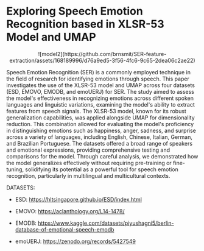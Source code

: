 # Exploring Speech Emotion Recognition based in XLSR-53 Model and UMAP

<div align="center">
![model2](https://github.com/brnsmit/SER-feature-extraction/assets/168189996/d76a9ed5-3f56-4fc6-9c65-2dea06c2ae22)
</div>

Speech Emotion Recognition (SER) is a commonly employed technique in the field of research for identifying emotions through speech. This paper investigates the use of the XLSR-53 model and UMAP across four datasets (ESD, EMOVO, EMODB, and emoUERJ) for SER. The study aimed to assess the model's effectiveness in recognizing emotions across different spoken languages and linguistic variations, examining the model's ability to extract features from speech signals. The XLSR-53 model, known for its robust generalization capabilities, was applied alongside UMAP for dimensionality reduction. This combination allowed for evaluating the model's proficiency in distinguishing emotions such as happiness, anger, sadness, and surprise across a variety of languages, including English, Chinese, Italian, German, and Brazilian Portuguese. The datasets offered a broad range of speakers and emotional expressions, providing comprehensive testing and comparisons for the model. Through careful analysis, we demonstrated how the model generalizes effectively without requiring pre-training or fine-tuning, solidifying its potential as a powerful tool for speech emotion recognition, particularly in multilingual and multicultural contexts.

DATASETS:

- ESD: https://hltsingapore.github.io/ESD/index.html

- EMOVO: https://aclanthology.org/L14-1478/

- EMODB: https://www.kaggle.com/datasets/piyushagni5/berlin-database-of-emotional-speech-emodb

- emoUERJ: https://zenodo.org/records/5427549

